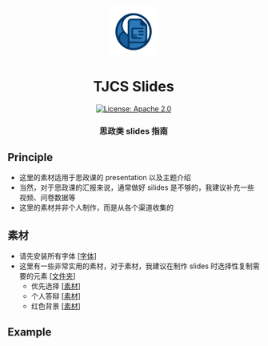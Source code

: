 <p align="center">
<img src="../img/README.assets/logo.png" width="20%"> <br>
</p>

<div align="center">
<h1>TJCS  Slides</h1>
  <div align="center">
  <a href="https://opensource.org/licenses/Apache-2.0">
    <img alt="License: Apache 2.0" src="https://img.shields.io/badge/License-Apache%202.0-4E94CE.svg">
  </a>
  </div>
  <p align="center">
    <h3>思政类 slides 指南</h3>
</p>
</div>



## Principle

- 这里的素材适用于思政课的 presentation 以及主题介绍
- 当然，对于思政课的汇报来说，通常做好 silides 是不够的，我建议补充一些视频、问卷数据等
- 这里的素材并非个人制作，而是从各个渠道收集的



## 素材

- 请先安装所有字体 [[字体](https://drive.google.com/drive/folders/15CzqHn5-n6EvtAL2uylb49pPHXqho_I1?usp=drive_link)]
- 这里有一些非常实用的素材，对于素材，我建议在制作 slides 时选择性复制需要的元素 [[文件夹](https://drive.google.com/drive/folders/1pBSbC43S4dQujHOjzlJoCWjV0JKUzi1-?usp=drive_link)]
  - 优先选择 [[素材](https://docs.google.com/presentation/d/1ehqTJ-xkxLPM_rJhd8BSrNfZ2aHlq_g7/edit?usp=drive_link&ouid=108805123057098880640&rtpof=true&sd=true)]
  - 个人答辩 [[素材](https://docs.google.com/presentation/d/1aDwNfr8IK3GEMGw4_fTcgaoeHe_XJjoX/edit?usp=drive_link&ouid=108805123057098880640&rtpof=true&sd=true)]
  - 红色背景 [[素材](https://docs.google.com/presentation/d/1vYpRBGr_5LEJxZjaJ5V1hQZ2VN9U_6cl/edit?usp=drive_link&ouid=108805123057098880640&rtpof=true&sd=true)]



## Example

